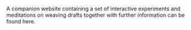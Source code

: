 A companion website containing a set of interactive experiments and meditations on weaving drafts together with further information can be found here.
